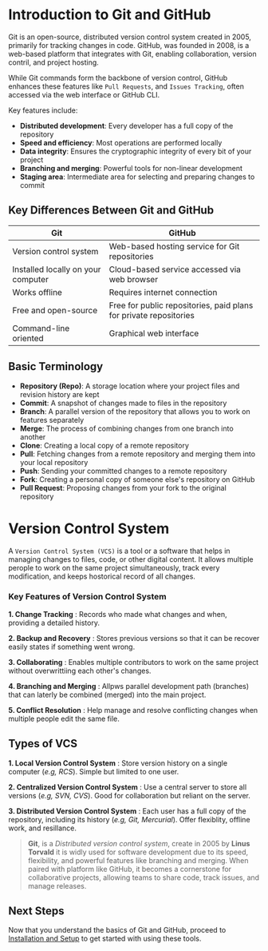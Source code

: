 # Introduction to Git and GitHub

Git is an open-source, distributed version control system created in 2005, primarily for tracking changes in code. GitHub, was founded in 2008, is a web-based platform that integrates with Git, enabling collaboration, version contril, and project hosting. 

While Git commands form the backbone of version control, GitHub enhances these features like ``Pull Requests``, and ``Issues Tracking``, often accessed via the web interface or GitHub CLI. 

 Key features include:

- **Distributed development**: Every developer has a full copy of the repository
- **Speed and efficiency**: Most operations are performed locally
- **Data integrity**: Ensures the cryptographic integrity of every bit of your project
- **Branching and merging**: Powerful tools for non-linear development
- **Staging area**: Intermediate area for selecting and preparing changes to commit


## Key Differences Between Git and GitHub

| Git | GitHub |
|-----|--------|
| Version control system | Web-based hosting service for Git repositories |
| Installed locally on your computer | Cloud-based service accessed via web browser |
| Works offline | Requires internet connection |
| Free and open-source | Free for public repositories, paid plans for private repositories |
| Command-line oriented | Graphical web interface |

## Basic Terminology

- **Repository (Repo)**: A storage location where your project files and revision history are kept
- **Commit**: A snapshot of changes made to files in the repository
- **Branch**: A parallel version of the repository that allows you to work on features separately
- **Merge**: The process of combining changes from one branch into another
- **Clone**: Creating a local copy of a remote repository
- **Pull**: Fetching changes from a remote repository and merging them into your local repository
- **Push**: Sending your committed changes to a remote repository
- **Fork**: Creating a personal copy of someone else's repository on GitHub
- **Pull Request**: Proposing changes from your fork to the original repository

# Version Control System

A ``Version Control System (VCS)`` is a tool or a software that helps in managing changes to files, code, or other digital content. It allows multiple perople to work on the same project simultaneously, track every modification, and keeps hostorical record of all changes. 

### **Key Features of Version Control System**
**1. Change Tracking** : Records who made what changes and when, providing a detailed history.

**2. Backup and Recovery** : Stores previous versions so that it can be recover easily states if something went wrong. 

**3. Collaborating** : Enables multiple contributors to work on the same project without overwrittiing each other's changes.

**4. Branching and Merging** : Allpws parallel development path (branches) that can laterly be combined (merged) into the main project.

**5. Conflict Resolution** : Help manage and resolve conflicting changes when multiple people edit the same file.


## Types of VCS 

**1. Local Version Control System** : Store version history on a single computer (*e.g, RCS*). Simple but limited to one user.

**2. Centralized Version Control System** : Use a central server to store all versions (*e.g, SVN, CVS*). Good for collaboration but reliant on the server. 

**3. Distributed Version Control System** : Each user has a full copy of the repository, including its history (*e.g, Git, Mercurial*). Offer flexiblity, offline work, and resillance. 

> **Git**, is a *Distributed version control system*, create in 2005 by **Linus Torvald** it is widly used for software development due to its speed, flexibility, and powerful features like branching and merging. When paired with platform like GitHub, it becomes a cornerstone for collaborative projects, allowing teams to share code, track issues, and manage releases. 


## Next Steps

Now that you understand the basics of Git and GitHub, proceed to [Installation and Setup](02-installation-setup.md) to get started with using these tools. 